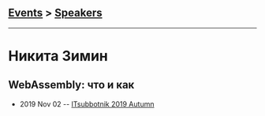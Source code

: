 ## [Events](../README.md) > [Speakers](../speakers.md)
---

# Никита Зимин

## WebAssembly: что и как
- 2019 Nov 02 -- [ITsubbotnik 2019 Autumn](https://youtu.be/jr3J6YHVt5Q)    
